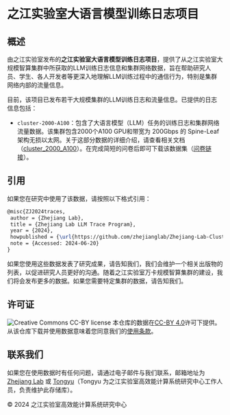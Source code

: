 # 之江实验室大语言模型训练日志项目
## 概述
由之江实验室发布的**之江实验室大语言模型训练日志项目**，提供了从之江实验室大规模智算集群中所获取的LLM训练日志信息和集群网络数据，旨在帮助研究人员、学生、各人开发者等更深入地理解LLM训练过程中的通信行为，特别是集群网络内部的流量信息。

目前，该项目已发布若干大规模集群的LLM训练日志和流量信息。已提供的日志信息包括：
- `cluster-2000-A100`：包含了大语言模型（LLM）任务的训练日志和集群网络流量数据。该集群包含2000个A100 GPU和带宽为 200Gbps 的 Spine-Leaf 架构无损以太网。关于这部分数据的详细介绍，请查看相关文档（[cluster_2000_A100](./cluster_2000_A100/cluster_2000_A100.md)）。在完成简短的问卷后即可下载该数据集（[问卷链接](https://forms.gle/2K66hHB4ZovQ5Cjn7)）。


## 引用
如果您在研究中使用了该数据，请按照以下格式引用：
```latex
@misc{ZJ2024traces,
 author = {Zhejiang Lab},
 title = {Zhejiang Lab LLM Trace Program},
 year = {2024},
 howpublished = {\url{https://github.com/zhejianglab/Zhejiang-Lab-Cluster-Traces}},
 note = {Accessed: 2024-06-20}
}
```

如果您使用这些数据发表了研究成果，请告知我们，我们会维护一个相关出版物的列表，以促进研究人员更好的沟通。随着之江实验室万卡规模智算集群的建设，我们将会发布更多的数据。如果您需要特定集群的数据，请告知我们。

## 许可证 

![Creative Commons CC-BY license](https://i.creativecommons.org/l/by/4.0/88x31.png) 本仓库的数据在[CC-BY 4.0](https://creativecommons.org/licenses/by/4.0/deed.zh-hans)许可下提供。从该仓库下载并使用数据意味着您同意我们的[使用条款](./Terms%20of%20Access-CN.txt)。

## 联系我们
如果您在使用数据时有任何问题，请通过电子邮件与我们联系，邮箱地址为[Zhejiang Lab](mailto:zhejianglab-clustertrace@zhejianglab.com) 或 [Tongyu](mailto:tongyusong@zhejianglab.com)（Tongyu 为之江实验室高效能计算系统研究中心工作人员，负责维护此存储库）。

© 2024 之江实验室高效能计算系统研究中心

